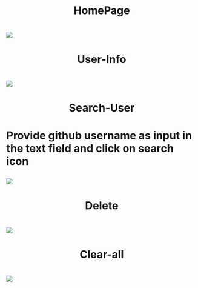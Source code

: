 <h1 align="center">HomePage<h1>
<img src="https://user-images.githubusercontent.com/61549396/115108222-d902a880-9f8c-11eb-8028-ce14bbad1280.png">

<h1 align="center">User-Info<h1>
<img src="https://user-images.githubusercontent.com/61549396/115108990-fafe2a00-9f90-11eb-849d-7e4871e4d9d8.png"/>


<h1 align="center">Search-User<h1>
<p align="left">Provide github username as input in the text field and click on search icon</p> 
<img src="https://user-images.githubusercontent.com/61549396/115109158-c343b200-9f91-11eb-8e56-0d26e0c1ecd8.gif"/>
  
<h1 align="center">Delete<h1>
<img src="https://user-images.githubusercontent.com/61549396/115109547-00a93f00-9f94-11eb-9143-828b4714d838.gif"/>

<h1 align="center">Clear-all<h1>
<img src="https://user-images.githubusercontent.com/61549396/115109434-529d9500-9f93-11eb-8afc-c5207665c2fc.gif"/>

